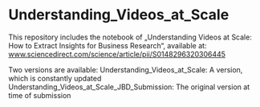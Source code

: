 # Understanding_Videos_at_Scale
This repository includes the notebook of „Understanding Videos at Scale: How to Extract Insights for Business Research“, available at: www.sciencedirect.com/science/article/pii/S0148296320306445

Two versions are available:
Understanding_Videos_at_Scale: A version, which is constantly updated
Understanding_Videos_at_Scale_JBD_Submission: The original version at time of submission
